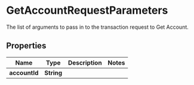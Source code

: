 

# GetAccountRequestParameters

The list of arguments to pass in to the transaction request to Get Account.

## Properties

| Name | Type | Description | Notes |
|------------ | ------------- | ------------- | -------------|
|**accountId** | **String** |  |  |



